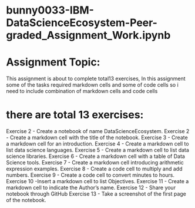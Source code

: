 # bunny0033-IBM-DataScienceEcosystem-Peer-graded_Assignment_Work.ipynb
# Assignment Topic:
This assignment is about to complete total13 exercises,
In this assignment some of the tasks required markdown cells
and some of code cells so i need to include combination of markdown cells and code cells

# there are total 13 exercises:
Exercise 2 - Create a notebook of name DataScienceEcosystem.
Exercise 2 - Create a markdown cell with the title of the notebook. 
Exercise 3 - Create a markdown cell for an introduction. 
Exercise 4 - Create a markdown cell to list data science languages.
Exercise 5 - Create a markdown cell to list data science libraries. 
Exercise 6 - Create a markdown cell with a table of Data Science tools. 
Exercise 7 - Create a markdown cell introducing arithmetic expression examples.
Exercise 8 - Create a code cell to multiply and add numbers.
Exercise 9 - Create a code cell to convert minutes to hours. 
Exercise 10 -Insert a markdown cell to list Objectives. 
Exercise 11 - Create a markdown cell to indicate the Author’s name. 
Exercise 12 - Share your notebook through GitHub 
Exercise 13 - Take a screenshot of the first page of the notebook. 
